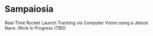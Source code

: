 # Sampaiosia
Real-Time Rocket Launch Tracking via Computer Vision using a Jetson Nano. Work In Progress (TBD)
